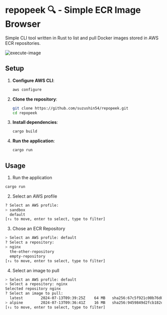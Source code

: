 # repopeek 🔍 - Simple ECR Image Browser

Simple CLI tool written in Rust to list and pull Docker images stored in AWS ECR repositories. 

![execute-image](https://github.com/user-attachments/assets/feb63014-8eb0-49ad-9621-65170136d063 "execute-image")

## Setup

1. **Configure AWS CLI**:
    ```sh
    aws configure
    ```

2. **Clone the repository**:
    ```sh
    git clone https://github.com/suzushin54/repopeek.git
    cd repopeek
    ```

3. **Install dependencies**:
    ```sh
    cargo build
    ```
4. **Run the application**:
    ```sh
    cargo run
    ```

## Usage

1. Run the application
```sh
cargo run
```
2. Select an AWS profile
```sh
? Select an AWS profile:  
> sandbox
  default
[↑↓ to move, enter to select, type to filter]
```
3. Chose an ECR Repository
```sh
> Select an AWS profile: default
? Select a repository:  
> nginx
  the-other-repository 
  empty-repository
[↑↓ to move, enter to select, type to filter]
```
4. Select an image to pull
```sh
> Select an AWS profile: default
> Select a repository: nginx
Selected repository nginx
? Select an image to pull:  
  latest        2024-07-13T09:39:25Z    64 MB   sha256:67c5f921c00b76d0d68182656ba144bfd878c92bc1a5c9521a444d89e49bc00c
> alpine        2024-07-13T09:36:41Z    16 MB   sha256:9459849d2fcb182dc760396be39c55459f5ea4899f18cb25433c514ee5ad582c
[↑↓ to move, enter to select, type to filter]
```

